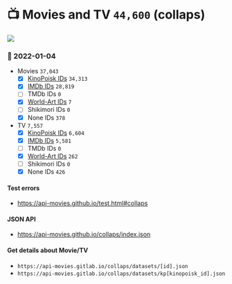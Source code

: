# :tv: Movies and TV `44,600` (collaps)

<a href="https://API-Movies.github.io"><img src="https://API-Movies.github.io/banner.png?cache"></a>

### :date: 2022-01-04
- Movies `37,043`
  - [x] <a href="https://API-Movies.github.io/collaps/movie_kinopoisk_ids.json">KinoPoisk IDs</a> `34,313`
  - [x] <a href="https://API-Movies.github.io/collaps/movie_imdb_ids.json">IMDb IDs</a> `28,819`
  - [ ] TMDb IDs `0`
  - [x] <a href="https://API-Movies.github.io/collaps/movie_world_art_ids.json">World-Art IDs</a> `7`
  - [ ] Shikimori IDs `0`
  - [x] None IDs `378`
- TV `7,557`
  - [x] <a href="https://API-Movies.github.io/collaps/tv_kinopoisk_ids.json">KinoPoisk IDs</a> `6,604`
  - [x] <a href="https://API-Movies.github.io/collaps/tv_imdb_ids.json">IMDb IDs</a> `5,581`
  - [ ] TMDb IDs `0`
  - [x] <a href="https://API-Movies.github.io/collaps/tv_world_art_ids.json">World-Art IDs</a> `262`
  - [ ] Shikimori IDs `0`
  - [x] None IDs `426`
#### Test errors
- <a href='https://api-movies.github.io/test.html#collaps'>https://api-movies.github.io/test.html#collaps</a>
#### JSON API
- <a href='https://api-movies.github.io/collaps/index.json'>https://api-movies.github.io/collaps/index.json</a>
#### Get details about Movie/TV
- `https://api-movies.gitlab.io/collaps/datasets/[id].json`
- `https://api-movies.gitlab.io/collaps/datasets/kp[kinopoisk_id].json`
